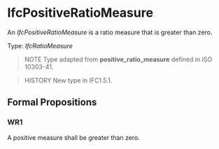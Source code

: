# IfcPositiveRatioMeasure

An _IfcPositiveRatioMeasure_ is a ratio measure that is greater than zero.
<!-- end of short definition -->


Type: _IfcRatioMeasure_

> NOTE Type adapted from **positive_ratio_measure** defined in ISO 10303-41.

> HISTORY New type in IFC1.5.1.

## Formal Propositions

### WR1
A positive measure shall be greater than zero.

